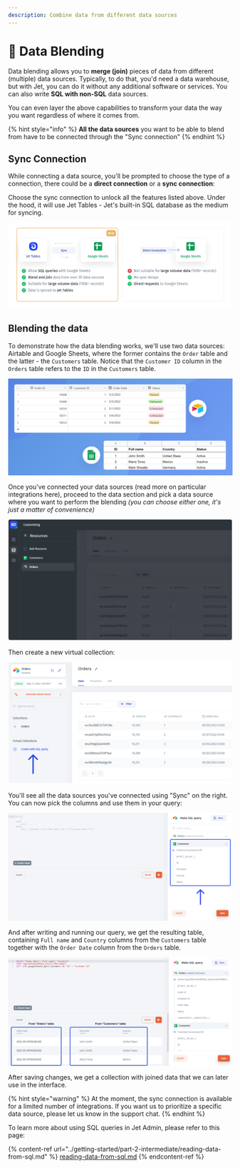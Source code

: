```yaml
---
description: Combine data from different data sources
---
```


# 💠 Data Blending

Data blending allows you to **merge (join)** pieces of data from different (multiple) data sources. Typically, to do that, you'd need a data warehouse, but with Jet, you can do it without any additional software or services. You can also write **SQL with non-SQL** data sources.&#x20;

You can even layer the above capabilities to transform your data the way you want regardless of where it comes from.

{% hint style="info" %}
**All the data sources** you want to be able to blend from have to be connected through the "Sync connection"
{% endhint %}

## Sync Connection

While connecting a data source, you'll be prompted to choose the type of a connection, there could be a **direct connection** or a **sync connection**:

Choose the sync connection to unlock all the features listed above. Under the hood, it will use Jet Tables - Jet's built-in SQL database as the medium for syncing.

![The dialog window to choose the connection type](../.gitbook/assets/dtnxb-min.png)

## Blending the data

To demonstrate how the data blending works, we'll use two data sources: Airtable and Google Sheets, where the former contains the `Order` table and the latter - the `Customers` table. Notice that the `Customer ID` column in the `Orders` table refers to the `ID` in the `Customers` table.

![](../.gitbook/assets/dtzhy.png)

Once you've connected your data sources (read more on particular integrations here), proceed to the data section and pick a data source where you want to perform the blending _(you can choose either one, it's just a matter of convenience)_

![](../.gitbook/assets/dhtffyu.png)

Then create a new virtual collection:

![](../.gitbook/assets/dxtjhfy.png)

You'll see all the data sources you've connected using "Sync" on the right. You can now pick the columns and use them in your query:

![](../.gitbook/assets/rthyt.png)

And after writing and running our query, we get the resulting table, containing `Full name` and `Country` columns from the `Customers` table together with the `Order Date` column from the `Orders` table.

![](../.gitbook/assets/rdzhxgtd.png)

After saving changes, we get a collection with joined data that we can later use in the interface.

{% hint style="warning" %}
At the moment, the sync connection is available for a limited number of integrations. If you want us to prioritize a specific data source, please let us know in the support chat.
{% endhint %}

To learn more about using SQL queries in Jet Admin, please refer to this page:

{% content-ref url="../getting-started/part-2-intermediate/reading-data-from-sql.md" %}
[reading-data-from-sql.md](../getting-started/part-2-intermediate/reading-data-from-sql.md)
{% endcontent-ref %}
